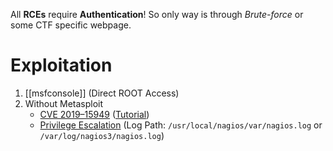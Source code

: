 All **RCEs** require **Authentication**!
So only way is through *Brute-force* or some CTF specific webpage.

# Exploitation
1) [[msfconsole]] (Direct ROOT Access)
2) Without Metasploit
	- [CVE 2019–15949](https://github.com/jakgibb/nagiosxi-root-rce-exploit/blob/master/exploit.php)   ([Tutorial](https://dorian5.medium.com/vulnhub-monitoring-1-with-and-without-metasploit-792cccb600b0))
	- [Privilege Escalation](https://gist.github.com/xl7dev/322b0f85dc9f6a06573302c7de4f4249) (Log Path: `/usr/local/nagios/var/nagios.log` or `/var/log/nagios3/nagios.log`)
